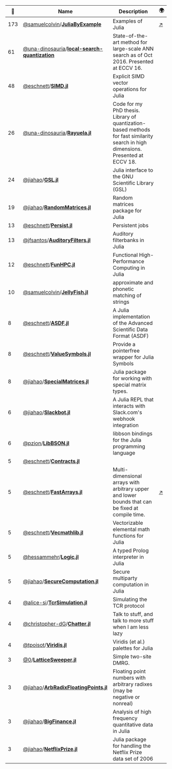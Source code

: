 |:star2: | Name | Description | 🌍|
|---|---|---|---|
|173|[@samuelcolvin](https://github.com/samuelcolvin)/[**JuliaByExample**](https://github.com/samuelcolvin/JuliaByExample)|Examples of Julia|[:arrow_upper_right:](https://juliabyexample.helpmanual.io/)|
|61|[@una-dinosauria](https://github.com/una-dinosauria)/[**local-search-quantization**](https://github.com/una-dinosauria/local-search-quantization)|State-of-the-art method for large-scale ANN search as of Oct 2016. Presented at ECCV 16.||
|48|[@eschnett](https://github.com/eschnett)/[**SIMD.jl**](https://github.com/eschnett/SIMD.jl)|Explicit SIMD vector operations for Julia||
|26|[@una-dinosauria](https://github.com/una-dinosauria)/[**Rayuela.jl**](https://github.com/una-dinosauria/Rayuela.jl)|Code for my PhD thesis. Library of quantization-based methods for fast similarity search in high dimensions. Presented at ECCV 18.||
|24|[@jiahao](https://github.com/jiahao)/[**GSL.jl**](https://github.com/jiahao/GSL.jl)|Julia interface to the GNU Scientific Library (GSL)||
|19|[@jiahao](https://github.com/jiahao)/[**RandomMatrices.jl**](https://github.com/jiahao/RandomMatrices.jl)|Random matrices package for Julia||
|13|[@eschnett](https://github.com/eschnett)/[**Persist.jl**](https://github.com/eschnett/Persist.jl)|Persistent jobs||
|13|[@jfsantos](https://github.com/jfsantos)/[**AuditoryFilters.jl**](https://github.com/jfsantos/AuditoryFilters.jl)|Auditory filterbanks in Julia||
|12|[@eschnett](https://github.com/eschnett)/[**FunHPC.jl**](https://github.com/eschnett/FunHPC.jl)|Functional High-Performance Computing in Julia||
|10|[@samuelcolvin](https://github.com/samuelcolvin)/[**JellyFish.jl**](https://github.com/samuelcolvin/JellyFish.jl)|approximate and phonetic matching of strings||
|8|[@eschnett](https://github.com/eschnett)/[**ASDF.jl**](https://github.com/eschnett/ASDF.jl)|A Julia implementation of the Advanced Scientific Data Format (ASDF)||
|8|[@eschnett](https://github.com/eschnett)/[**ValueSymbols.jl**](https://github.com/eschnett/ValueSymbols.jl)|Provide a pointerfree wrapper for Julia Symbols||
|8|[@jiahao](https://github.com/jiahao)/[**SpecialMatrices.jl**](https://github.com/jiahao/SpecialMatrices.jl)|Julia package for working with special matrix types.||
|6|[@jiahao](https://github.com/jiahao)/[**Slackbot.jl**](https://github.com/jiahao/Slackbot.jl)|A Julia REPL that interacts with Slack.com's webhook integration||
|6|[@pzion](https://github.com/pzion)/[**LibBSON.jl**](https://github.com/pzion/LibBSON.jl)|libbson bindings for the Julia programming language||
|5|[@eschnett](https://github.com/eschnett)/[**Contracts.jl**](https://github.com/eschnett/Contracts.jl)|||
|5|[@eschnett](https://github.com/eschnett)/[**FastArrays.jl**](https://github.com/eschnett/FastArrays.jl)|Multi-dimensional arrays with arbitrary upper and lower bounds that can be fixed at compile time.|[:arrow_upper_right:](http://eschnett.github.io/FastArrays.jl/)|
|5|[@eschnett](https://github.com/eschnett)/[**Vecmathlib.jl**](https://github.com/eschnett/Vecmathlib.jl)|Vectorizable elemental math functions for Julia||
|5|[@hessammehr](https://github.com/hessammehr)/[**Logic.jl**](https://github.com/hessammehr/Logic.jl)|A typed Prolog interpreter in Julia||
|5|[@jiahao](https://github.com/jiahao)/[**SecureComputation.jl**](https://github.com/jiahao/SecureComputation.jl)|Secure multiparty computation in Julia||
|4|[@alice-si](https://github.com/alice-si)/[**TcrSimulation.jl**](https://github.com/alice-si/TcrSimulation.jl)|Simulating the TCR protocol||
|4|[@christopher-dG](https://github.com/christopher-dG)/[**Chatter.jl**](https://github.com/christopher-dG/Chatter.jl)|Talk to stuff, and talk to more stuff when I am less lazy||
|4|[@tpoisot](https://github.com/tpoisot)/[**Viridis.jl**](https://github.com/tpoisot/Viridis.jl)|Viridis (et al.) palettes for Julia||
|3|[@0](https://github.com/0)/[**LatticeSweeper.jl**](https://github.com/0/LatticeSweeper.jl)|Simple two-site DMRG.||
|3|[@jiahao](https://github.com/jiahao)/[**ArbRadixFloatingPoints.jl**](https://github.com/jiahao/ArbRadixFloatingPoints.jl)|Floating point numbers with arbitrary radixes (may be negative or nonreal)||
|3|[@jiahao](https://github.com/jiahao)/[**BigFinance.jl**](https://github.com/jiahao/BigFinance.jl)|Analysis of high frequency quantitative data in Julia||
|3|[@jiahao](https://github.com/jiahao)/[**NetflixPrize.jl**](https://github.com/jiahao/NetflixPrize.jl)|Julia package for handling the Netflix Prize data set of 2006||

